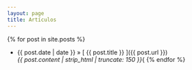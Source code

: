 ```yaml
---
layout: page
title: Artículos
---
```


{% for post in site.posts %}
<br>
  * {{ post.date | date }} &raquo; [ {{ post.title }} ]({{ post.url }}) <br> <i>{{ post.content | strip_html | truncate: 150 }}</i>{
{% endfor %}

